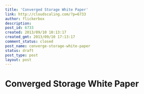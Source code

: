 ```yaml
---
title: 'Converged Storage White Paper'
link: http://cloudscaling.com/?p=6733
author: flickerbox
description: 
post_id: 6733
created: 2013/09/10 10:13:17
created_gmt: 2013/09/10 17:13:17
comment_status: closed
post_name: converge-storage-white-paper
status: draft
post_type: post
layout: post
---
```


# Converged Storage White Paper

